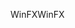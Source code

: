 <span data-ttu-id="5c3f6-101">WinFX</span><span class="sxs-lookup"><span data-stu-id="5c3f6-101">WinFX</span></span>